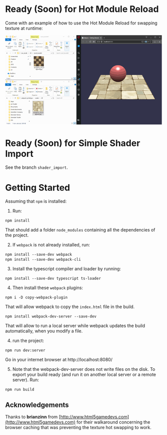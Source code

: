 # Ready (Soon) for Hot Module Reload

Come with an example of how to use the Hot Module Reload for swapping texture at runtime:

![](raw_assets/texture_hot_reloading@0.5.gif)

# Ready (Soon) for Simple Shader Import

See the branch `shader_import`.

# Getting Started

Assuming that `npm` is installed:

1) Run:

```
npm install
``` 

That should add a folder `node_modules` containing all the dependencies of the project.

2) If `webpack` is not already installed, run:
   
```
npm install --save-dev webpack
npm install --save-dev webpack-cli
```

3) Install the typescript compiler and loader by running:

```
npm install --save-dev typescript ts-loader
```

4) Then install these `webpack` plugins:
```
npm i -D copy-webpack-plugin
```

That will allow webpack to copy the `index.html` file in the build.

```
npm install webpack-dev-server --save-dev
```
That will allow to run a local server while webpack updates the build automatically, when you modify a file.

4) run the project:
```
npm run dev:server
```

Go in your internet browser at http://localhost:8080/

5) Note that the webpack-dev-server does not write files on the disk. To export your build ready (and run it on another local server or a remote server). Run:

```
npm run build
```

## Acknowledgements

Thanks to **brianzinn** from [http://www.html5gamedevs.com](http://www.html5gamedevs.com) for their walkaround concerning the browser caching that was preventing the texture hot swapping to work.